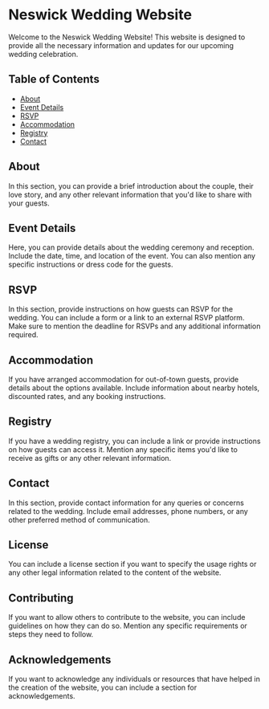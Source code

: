 # Neswick Wedding Website

Welcome to the Neswick Wedding Website! This website is designed to provide all the necessary information and updates for our upcoming wedding celebration. 

## Table of Contents
- [About](#about)
- [Event Details](#event-details)
- [RSVP](#rsvp)
- [Accommodation](#accommodation)
- [Registry](#registry)
- [Contact](#contact)

## About
In this section, you can provide a brief introduction about the couple, their love story, and any other relevant information that you'd like to share with your guests.

## Event Details
Here, you can provide details about the wedding ceremony and reception. Include the date, time, and location of the event. You can also mention any specific instructions or dress code for the guests.

## RSVP
In this section, provide instructions on how guests can RSVP for the wedding. You can include a form or a link to an external RSVP platform. Make sure to mention the deadline for RSVPs and any additional information required.

## Accommodation
If you have arranged accommodation for out-of-town guests, provide details about the options available. Include information about nearby hotels, discounted rates, and any booking instructions.

## Registry
If you have a wedding registry, you can include a link or provide instructions on how guests can access it. Mention any specific items you'd like to receive as gifts or any other relevant information.

## Contact
In this section, provide contact information for any queries or concerns related to the wedding. Include email addresses, phone numbers, or any other preferred method of communication.

## License
You can include a license section if you want to specify the usage rights or any other legal information related to the content of the website.

## Contributing
If you want to allow others to contribute to the website, you can include guidelines on how they can do so. Mention any specific requirements or steps they need to follow.

## Acknowledgements
If you want to acknowledge any individuals or resources that have helped in the creation of the website, you can include a section for acknowledgements.

